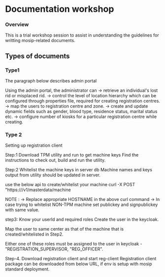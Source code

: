 # Documentation workshop 

### Overview
This is a trial workshop session to assist in understanding the guidelines for writting mosip-related documents.

## Types of documents

### Type1

The paragraph below describes admin portal

Using the admin portal, the administrator can 
-> retrieve an individual's lost rid or misplaced rid.
-> control the level of location hierarchy which can be configured through properties file, required for creating registration centres.  
-> map the users to registration centre and zone.
-> create and update dynamic fields such as gender, blood type, residence status, marital status etc.
-> configure number of kiosks for a particular registration centre while creating.

### Type 2 

Setting up registration client

Step:1 Download TPM utility and run to get machine keys
Find the instructions to check out, build and run the utility.

Step:2 Whitelist the machine keys in server db
Machine names and keys output from utility should be updated in server.

use the below api to create/whitelist your machine
curl -X POST "https://<HOSTNAME>/v1/masterdata/machine

NOTE : 
-> Replace appropriate HOSTNAME in the above curl command
-> In case trying to whitelist NON-TPM machine set publickey and signpublickey with same value.

step3: Know your userId and required roles
Create the user in the keycloak.

Map the user to same center as that of the machine that is created/whitelisted in Step2.

Either one of these roles must be assigned to the user in keycloak - "REGISTRATION_SUPERVISOR, "REG_OFFICER".
  
Step-4. Download registration client and start reg-client
Registration client package can be downloaded from below URL, if env is setup with mosip standard deployment.
  
